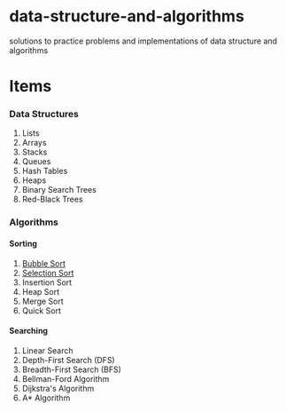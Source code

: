 # data-structure-and-algorithms
solutions to practice problems and implementations of data structure and algorithms 

# Items
### Data Structures
1. Lists 
2. Arrays
3. Stacks
4. Queues
5. Hash Tables
6. Heaps
7. Binary Search Trees
8. Red-Black Trees

### Algorithms
#### Sorting
1. [Bubble Sort](https://github.com/re-han/data-structure-and-algorithms/blob/master/src/BubbleSort.java "Bubble Sort")
2. [Selection Sort](https://github.com/re-han/data-structure-and-algorithms/blob/master/src/sort/SelectionSort.java)
3. Insertion Sort
4. Heap Sort
5. Merge Sort
6. Quick Sort

#### Searching
1. Linear Search
2. Depth-First Search (DFS)
3. Breadth-First Search (BFS)
4. Bellman-Ford Algorithm
5. Dijkstra's Algorithm
6. A\*  Algorithm



